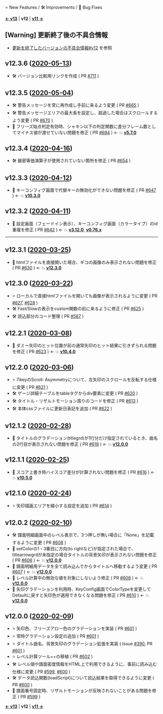 ⭐ New Features / 🛠️ Improvements / 🐞 Bug Fixes

[**<- v13**](Changelog-v13.html) | **v12** | [**v11 ->**](Changelog-v11.html)

## [Warning] 更新終了後の不具合情報
- [更新を終了したバージョンの不具合情報#v12](DeprecatedVersionBugs.html#v12) を参照

## v12.3.6 ([2020-05-13](https://github.com/cwtickle/danoniplus/releases/tag/v12.3.6))
- 🛠️ バージョン比較用リンクを作成 ( PR [#711](https://github.com/cwtickle/danoniplus/pull/711) )

## v12.3.5 ([2020-05-04](https://github.com/cwtickle/danoniplus/releases/tag/v12.3.5))
- 🛠️ 警告メッセージを常に再作成し手前に来るよう変更 ( PR [#665](https://github.com/cwtickle/danoniplus/pull/665) )
- 🛠️ 警告メッセージエリアの最大長を設定し、超過した場合はスクロールするよう変更 ( PR [#670](https://github.com/cwtickle/danoniplus/pull/670) )
- 🐞 フリーズ始点判定有効時、シャキン以下の判定関数に差分フレーム数としてマイナス値が渡せていない問題を修正 ( PR [#684](https://github.com/cwtickle/danoniplus/pull/684) ) <- :boom: [**v5.7.0**](Changelog-v5.html#v570-2019-06-01)

## v12.3.4 ([2020-04-16](https://github.com/cwtickle/danoniplus/releases/tag/v12.3.4))
- 🛠️ 厳密等価演算子が使用されていない箇所を修正 ( PR [#654](https://github.com/cwtickle/danoniplus/pull/654) )

## v12.3.3 ([2020-04-12](https://github.com/cwtickle/danoniplus/releases/tag/v12.3.3))
- 🐞 キーコンフィグ画面で代替キーの無効化ができない問題を修正 ( PR [#647](https://github.com/cwtickle/danoniplus/pull/647) ) <- :boom: [**v10.3.0**](Changelog-v10.html#v1030-2019-12-01)

## v12.3.2 ([2020-04-11](https://github.com/cwtickle/danoniplus/releases/tag/v12.3.2))
- 🐞 設定画面（フェードイン表示）、キーコンフィグ画面（カラータイプ）のid重複を修正 ( PR [#642](https://github.com/cwtickle/danoniplus/pull/642) ) <- :boom: [**v3.12.0**](Changelog-v3.html#v3120-2019-04-21), [**v0.76.x**](Changelog-v0.html#v076x-2018-11-24)

----

## v12.3.1 ([2020-03-25](https://github.com/cwtickle/danoniplus/releases/tag/v12.3.1))
- 🐞 htmlファイルを直接開いた場合、ギコの画像のみ表示されない問題を修正 ( PR [#630](https://github.com/cwtickle/danoniplus/pull/630) ) <- :boom: [**v12.3.0**](Changelog-v12.html#v1230-2020-03-22)

## v12.3.0 ([2020-03-22](https://github.com/cwtickle/danoniplus/releases/tag/v12.3.0))
- ⭐️ ローカルで直接htmlファイルを開いても画像が表示されるように変更 ( PR [#627](https://github.com/cwtickle/danoniplus/pull/627), [#628](https://github.com/cwtickle/danoniplus/pull/628) )
- 🛠️ Fast/Slowの表示をcustom関数の前に来るように修正 ( PR [#625](https://github.com/cwtickle/danoniplus/pull/625) )
- 🛠️ 読込部分のコード整理 ( PR [#587](https://github.com/cwtickle/danoniplus/pull/587) )

## v12.2.1 ([2020-03-08](https://github.com/cwtickle/danoniplus/releases/tag/v12.2.1))
- 🐞 ダミー矢印のヒット位置が前の通常矢印のヒット結果に引きずられる問題を修正 ( PR [#623](https://github.com/cwtickle/danoniplus/pull/623) ) <- :boom: [**v10.4.0**](Changelog-v10.html#v1040-2019-12-07)

## v12.2.0 ([2020-03-06](https://github.com/cwtickle/danoniplus/releases/tag/v12.2.0))
- ⭐️ 7ikeyのScroll: Asymmetryについて、左矢印のスクロールを反転する仕様に変更 ( PR [#621](https://github.com/cwtickle/danoniplus/pull/621) )
- 🛠️ ゲージ詳細テーブルをtableタグからdiv要素に変更 ( PR [#620](https://github.com/cwtickle/danoniplus/pull/620) )
- 🛠️ タイトル・リザルトモーション周りのコードを修正 ( PR [#613](https://github.com/cwtickle/danoniplus/pull/613) )
- 🛠️ 本体cssファイルに更新日表記を追加 ( PR [#622](https://github.com/cwtickle/danoniplus/pull/622) )

## v12.1.2 ([2020-02-28](https://github.com/cwtickle/danoniplus/releases/tag/v12.1.2))
- 🐞 タイトルのグラデーション(titlegrd)が1行分だけ指定されているとき、曲名の2行目が表示されない問題を修正 ( PR [#618](https://github.com/cwtickle/danoniplus/pull/618) ) <- :boom: [**v12.0.0**](Changelog-v12.html#v1200-2020-02-09)

## v12.1.1 ([2020-02-25](https://github.com/cwtickle/danoniplus/releases/tag/v12.1.1))
- 🐞 スコア上書き時ハイスコア差分が計算されない問題を修正 ( PR [#616](https://github.com/cwtickle/danoniplus/pull/616) ) <- :boom: [**v10.5.0**](Changelog-v10.html#v1050-2019-12-13)

## v12.1.0 ([2020-02-24](https://github.com/cwtickle/danoniplus/releases/tag/v12.1.0))
- ⭐️ 矢印描画エリアを縮小する設定を追加 ( PR [#614](https://github.com/cwtickle/danoniplus/pull/614) )

## v12.0.2 ([2020-02-10](https://github.com/cwtickle/danoniplus/releases/tag/v12.0.2))
- 🛠️ 譜面明細画面中のレベル表示で、3つ押しが無い場合に「None」を記載するように変更 ( PR [#608](https://github.com/cwtickle/danoniplus/pull/608) )
- 🐞 setColorの1・3番目に方向(to rightなど)が指定された場合で、titlearrowgrdが未指定の場合タイトルの背景矢印が表示されない問題を修正 ( PR [#606](https://github.com/cwtickle/danoniplus/pull/606) ) <- :boom: [**v12.0.0**](Changelog-v12.html#v1200-2020-02-09)
- 🐞 譜面明細用データを全て読み込んでからタイトルへ移動するよう変更 ( PR [#607](https://github.com/cwtickle/danoniplus/pull/607) ) <- :boom: [**v12.0.0**](Changelog-v12.html#v1200-2020-02-09)
- 🐞 レベル計算中の無効な値を対象にしないよう修正 ( PR [#608](https://github.com/cwtickle/danoniplus/pull/608) ) <- :boom: [**v12.0.0**](Changelog-v12.html#v1200-2020-02-09)
- 🐞 矢印グラデーションを利用時、KeyConfig画面でColorTypeを変更してDefaultに戻すと矢印色が適用できなくなる問題を修正 ( PR [#610](https://github.com/cwtickle/danoniplus/pull/610) ) <- :boom: [**v12.0.0**](Changelog-v12.html#v1200-2020-02-09)

## v12.0.0 ([2020-02-09](https://github.com/cwtickle/danoniplus/releases/tag/v12.0.0))
- ⭐️ 矢印色、フリーズアロー色のグラデーションを実装 ( PR [#601](https://github.com/cwtickle/danoniplus/pull/601) )
- ⭐️ 常時グラデーション設定の追加 ( PR [#601](https://github.com/cwtickle/danoniplus/pull/601) )
- ⭐️ タイトル曲名、背景矢印のグラデーション拡張を実装 ( Issue [#390](https://github.com/cwtickle/danoniplus/pull/390), PR [#601](https://github.com/cwtickle/danoniplus/pull/601) )
- ⭐️ レベル計算ツール++の移植 ( PR [#602](https://github.com/cwtickle/danoniplus/pull/602) )
- 🛠️ レベル値や譜面密度情報をHTML上で利用できるように、事前に読み込む仕様に変更 ( PR [#599](https://github.com/cwtickle/danoniplus/pull/599), [#600](https://github.com/cwtickle/danoniplus/pull/600) )
- 🛠️ データ読込関数(loadScript)について読込結果を取得できるように変更 ( PR [#600](https://github.com/cwtickle/danoniplus/pull/600) )
- 🐞 譜面番号固定時、リザルトモーションが反映されないことがある問題を修正 ( PR [#599](https://github.com/cwtickle/danoniplus/pull/599) )

[**<- v13**](Changelog-v13.html) | **v12** | [**v11 ->**](Changelog-v11.html)
